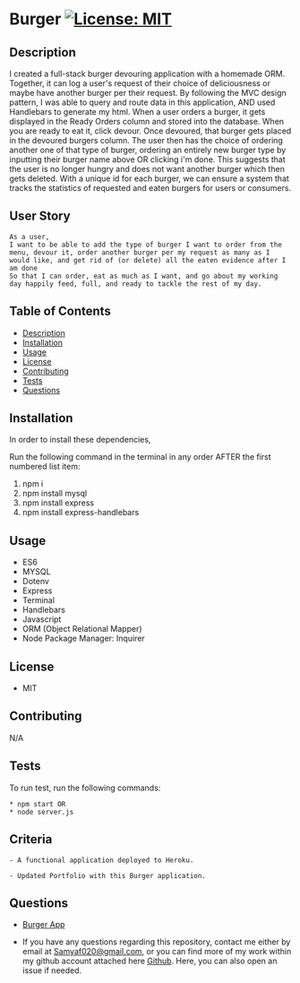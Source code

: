 # Burger [![License: MIT](https://img.shields.io/badge/License-MIT-yellow.svg)](https://opensource.org/licenses/MIT)

## Description

I created a full-stack burger devouring application with a homemade ORM. Together, it can log a user's request of their choice of deliciousness or maybe have another burger per their request. By following the MVC design pattern, I was able to query and route data in this application, AND used Handlebars to generate my html. When a user orders a burger, it gets displayed in the Ready Orders column and stored into the database. When you are ready to eat it, click devour. Once devoured, that burger gets placed in the devoured burgers column. The user then has the choice of ordering another one of that type of burger, ordering an entirely new burger type by inputting their burger name above OR clicking i'm done. This suggests that the user is no longer hungry and does not want another burger which then gets deleted. With a unique id for each burger, we can ensure a system that tracks the statistics of requested and eaten burgers for users or consumers.

## User Story
```
As a user,
I want to be able to add the type of burger I want to order from the menu, devour it, order another burger per my request as many as I would like, and get rid of (or delete) all the eaten evidence after I am done 
So that I can order, eat as much as I want, and go about my working day happily feed, full, and ready to tackle the rest of my day.
```

## Table of Contents
* [Description](#description)
* [Installation](#installation)
* [Usage](#usage)
* [License](#license)
* [Contributing](#contributing)
* [Tests](#tests)
* [Questions](#questions)

## Installation 

In order to install these dependencies, 

Run the following command in the terminal in any order AFTER the first numbered list item:

1. npm i 
2. npm install mysql
3. npm install express
4. npm install express-handlebars



## Usage
 
* ES6
* MYSQL
* Dotenv
* Express
* Terminal
* Handlebars
* Javascript
* ORM (Object Relational Mapper)
* Node Package Manager: Inquirer

## License

* MIT

## Contributing 

N/A

## Tests

To run test, run the following commands:

```
* npm start OR
* node server.js 
```

## Criteria
```
- A functional application deployed to Heroku.

- Updated Portfolio with this Burger application.
```

## Questions

* [Burger App](https://immense-lake-44688.herokuapp.com/)

* If you have any questions regarding this repository, contact me either by email at Samyaf020@gmail.com, or you can find more of my work within my github account attached here [Github](https://github.com/Samya129). Here, you can also open an issue if needed.
